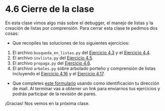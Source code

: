 # 4.6 Cierre de la clase

En esta clase vimos algo más sobre el debugger, el manejo de listas y la creación de listas por comprensión. Para cerrar esta clase te pedimos dos cosas:
* Que recopiles las soluciones de los siguientes ejercicios:
 1. El archivo `busqueda_en_listas.py` del [Ejercicio 4.3](../04_Listas_y_Listas/02_IteradoresLista.md#ejercicio-43-busquedas-de-un-elemento) y el [Ejercicio 4.4](../04_Listas_y_Listas/02_IteradoresLista.md#ejercicio-44-busqueda-de-maximo-y-minimo).
 2. El archivo `invlista.py` del [Ejercicio 4.5](../04_Listas_y_Listas/02_IteradoresLista.md#ejercicio-45-invertir-una-lista).
 3. El archivo `propaga.py` del [Ejercicio 4.6](../04_Listas_y_Listas/02_IteradoresLista.md#ejercicio-46-propagacion).
 4. El archivo `arboles.py` sobre arbolado porteño y comprensión de listas incluyendo el [Ejercicio 4.16](../04_Listas_y_Listas/05_Arboles2_LC.md#ejercicio-416-lista-de-altos-de-jacaranda) y el [Ejercicio 4.17](../04_Listas_y_Listas/05_Arboles2_LC.md#ejercicio-417-lista-de-altos-y-diametros-de-jacaranda).

* Que completes [este formulario](https://docs.google.com/forms/d/1Q9PJXmFxRkhgbVWIbieaGkbjwdivGXJFeRIi407apkk) usando como identificación tu dirección de mail.  Al terminar vas a obtener un link para enviarnos tus ejercicios y podrás participar de la revisión de pares.

¡Gracias! Nos vemos en la próxima clase.

